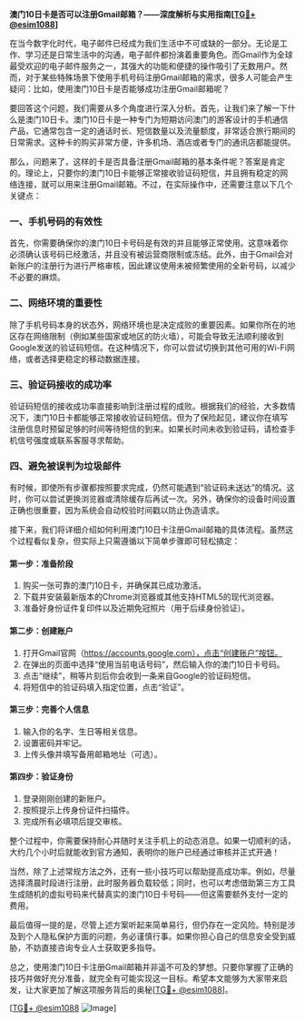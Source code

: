 **澳门10日卡是否可以注册Gmail邮箱？——深度解析与实用指南[[TG💪+ @esim1088](https://t.me/s/esim1088)]**

在当今数字化时代，电子邮件已经成为我们生活中不可或缺的一部分。无论是工作、学习还是日常生活中的沟通，电子邮件都扮演着重要角色。而Gmail作为全球最受欢迎的电子邮件服务之一，其强大的功能和便捷的操作吸引了无数用户。然而，对于某些特殊场景下使用手机号码注册Gmail邮箱的需求，很多人可能会产生疑问：比如，使用澳门10日卡是否能够成功注册Gmail邮箱呢？

要回答这个问题，我们需要从多个角度进行深入分析。首先，让我们来了解一下什么是澳门10日卡。澳门10日卡是一种专门为短期访问澳门的游客设计的手机通信产品，它通常包含一定的通话时长、短信数量以及流量额度，非常适合旅行期间的日常需求。这种卡的购买非常方便，许多机场、酒店或者专门的通讯店都能提供。

那么，问题来了，这样的卡是否具备注册Gmail邮箱的基本条件呢？答案是肯定的。理论上，只要你的澳门10日卡能够正常接收验证码短信，并且拥有稳定的网络连接，就可以用来注册Gmail邮箱。不过，在实际操作中，还需要注意以下几个关键点：

### **一、手机号码的有效性**
首先，你需要确保你的澳门10日卡号码是有效的并且能够正常使用。这意味着你必须确认该号码已经激活，并且没有被运营商限制或冻结。此外，由于Gmail会对新账户的注册行为进行严格审核，因此建议使用未被频繁使用的全新号码，以减少不必要的麻烦。

### **二、网络环境的重要性**
除了手机号码本身的状态外，网络环境也是决定成败的重要因素。如果你所在的地区存在网络限制（例如某些国家或地区的防火墙），可能会导致无法顺利接收到Google发送的验证码短信。在这种情况下，你可以尝试切换到其他可用的Wi-Fi网络，或者选择更稳定的移动数据连接。

### **三、验证码接收的成功率**
验证码短信的接收成功率直接影响到注册过程的成败。根据我们的经验，大多数情况下，澳门10日卡都能够正常接收验证码短信。但为了保险起见，建议你在填写注册信息时预留足够的时间等待短信的到来。如果长时间未收到验证码，请检查手机信号强度或联系客服寻求帮助。

### **四、避免被误判为垃圾邮件**
有时候，即使所有步骤都按照要求完成，仍然可能遇到“验证码未送达”的情况。这时，你可以尝试更换浏览器或清除缓存后再试一次。另外，确保你的设备时间设置正确也很重要，因为系统会自动校验时间戳以防止伪造请求。

接下来，我们将详细介绍如何利用澳门10日卡注册Gmail邮箱的具体流程。虽然这个过程看似复杂，但实际上只需遵循以下简单步骤即可轻松搞定：

#### **第一步：准备阶段**
1. 购买一张可靠的澳门10日卡，并确保其已成功激活。
2. 下载并安装最新版本的Chrome浏览器或其他支持HTML5的现代浏览器。
3. 准备好身份证件复印件以及近期免冠照片（用于后续身份验证）。

#### **第二步：创建账户**
1. 打开Gmail官网（https://accounts.google.com），点击“创建账户”按钮。
2. 在弹出的页面中选择“使用当前电话号码”，然后输入你的澳门10日卡号码。
3. 点击“继续”，稍等片刻后你会收到一条来自Google的验证码短信。
4. 将短信中的验证码填入指定位置，点击“验证”。

#### **第三步：完善个人信息**
1. 输入你的名字、生日等相关信息。
2. 设置密码并牢记。
3. 上传头像并填写备用邮箱地址（可选）。

#### **第四步：验证身份**
1. 登录刚刚创建的新账户。
2. 按照提示上传身份证件扫描件。
3. 完成所有必填项后提交审核。

整个过程中，你需要保持耐心并随时关注手机上的动态消息。如果一切顺利的话，大约几个小时后就能收到官方通知，表明你的账户已经通过审核并正式开通！

当然，除了上述常规方法之外，还有一些小技巧可以帮助提高成功率。例如，尽量选择清晨时段进行注册，此时服务器负载较低；同时，也可以考虑借助第三方工具生成随机的虚拟号码来代替真实的澳门10日卡号码——但这需要额外支付一定的费用。

最后值得一提的是，尽管上述方案听起来简单易行，但仍存在一定风险。特别是涉及到个人隐私保护方面的问题，务必谨慎行事。如果你担心自己的信息安全受到威胁，不妨直接咨询专业人士获取更多指导。

总之，使用澳门10日卡注册Gmail邮箱并非遥不可及的梦想。只要你掌握了正确的技巧并做好充分准备，就完全有可能实现这一目标。希望本文能够为大家带来启发，让大家更加了解这项服务背后的奥秘[[TG💪+ @esim1088](https://t.me/s/esim1088)]。

[[TG💪+ @esim1088](https://t.me/s/esim1088) ![Image](https://i.postimg.cc/4NQfJmqS/Snipaste-2025-05-13-00-14-12.png)]
